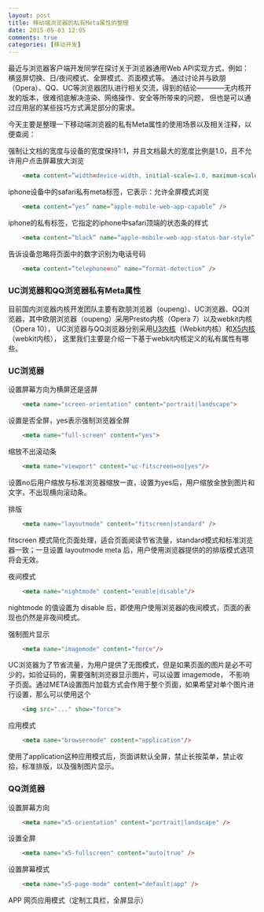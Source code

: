 ```yaml
---
layout: post
title: 移动端浏览器的私有Meta属性的整理
date: 2015-05-03 12:05
comments: true
categories: [移动开发]
---
```


最近与浏览器客户端开发同学在探讨关于浏览器通用Web API实现方式，例如：横竖屏切换、日/夜间模式、全屏模式、页面模式等。
通过讨论并与欧朋（Opera）、QQ、UC等浏览器团队进行相关交流，得到的结论————无内核开发的版本，很难彻底解决渲染、网络操作、安全等所带来的问题，
但也是可以通过应用层的某些技巧方式满足部分的需求。

今天主要是整理一下移动端浏览器的私有Meta属性的使用场景以及相关注释，以便查阅：

强制让文档的宽度与设备的宽度保持1:1，并且文档最大的宽度比例是1.0，且不允许用户点击屏幕放大浏览

```html
    <meta content=”width=device-width, initial-scale=1.0, maximum-scale=1.0, user-scalable=0;” name=”viewport” />
```

iphone设备中的safari私有meta标签，它表示：允许全屏模式浏览

```html
    <meta content=”yes” name=”apple-mobile-web-app-capable” />
```

iphone的私有标签，它指定的iphone中safari顶端的状态条的样式

```html
    <meta content=”black” name=”apple-mobile-web-app-status-bar-style” />
```

告诉设备忽略将页面中的数字识别为电话号码

```html
    <meta content=”telephone=no” name=”format-detection” />
```

<!--more-->
### UC浏览器和QQ浏览器私有Meta属性

目前国内浏览器内核开发团队主要有欧朋浏览器（oupeng）、UC浏览器、QQ浏览器，其中欧朋浏览器（oupeng）采用Presto内核（Opera 7）以及webkit内核（Opera 10），
UC浏览器与QQ浏览器分别采用[U3内核](http://www.uc.cn/business/developer/)（Webkit内核）和[X5内核](http://x5.tencent.com/)（webkit内核），
这里我们主要是介绍一下基于webkit内核定义的私有属性有哪些。

### UC浏览器

设置屏幕方向为横屏还是竖屏

```html
    <meta name="screen-orientation" content="portrait|landscape">
```

设置是否全屏，yes表示强制浏览器全屏

```html
    <meta name="full-screen" content="yes">
```

缩放不出滚动条

```html
    <meta name="viewport" content="uc-fitscreen=no|yes"/>
```

设置no后用户缩放与标准浏览器缩放一直，设置为yes后，用户缩放金放到图片和文字，不出现横向滚动条。

排版

```html
    <meta name="layoutmode" content="fitscreen|standard" />
```

fitscreen 模式简化页面处理，适合页面阅读节省流量，standard模式和标准浏览器一致；一旦设置 layoutmode meta 后，用户使用浏览器提供的的排版模式选项将会无效。

夜间模式

```html
    <meta name="nightmode" content="enable|disable"/>
```

nightmode 的值设置为 disable 后，即使用户使用浏览器的夜间模式，页面的表现也仍然是非夜间模式。

强制图片显示

```html
    <meta name="imagemode" content="force"/>
```

UC浏览器为了节省流量，为用户提供了无图模式，但是如果页面的图片是必不可少的，如验证码的，需要强制浏览器显示图片，可以设置 imagemode， 不影响子页面。通过META设置图片加载方式会作用于整个页面，如果希望对单个图片进行设置，那么可以使用这个

```html
    <img src="..." show="force">
```

应用模式

```html
    <meta name="browsermode" content="application"/>
```

使用了application这种应用模式后，页面讲默认全屏，禁止长按菜单，禁止收拾，标准排版，以及强制图片显示。

### QQ浏览器

设置屏幕方向

```html
    <meta name="x5-orientation" content="portrait|landscape" />
```

设置全屏

```html
    <meta name="x5-fullscreen" content="auto|true" />
```

设置屏幕模式

```html
    <meta name="x5-page-mode" content="default|app" />
```

APP 网页应用模式（定制工具栏，全屏显示）
